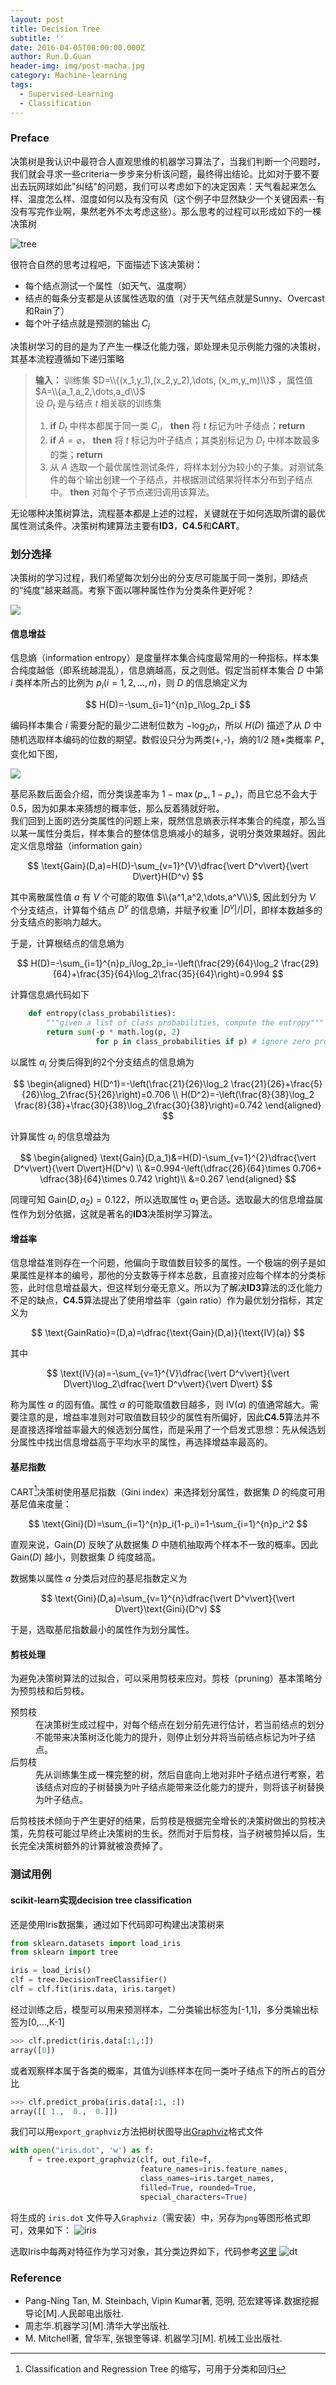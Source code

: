 ```yaml
---
layout: post
title: Decision Tree
subtitle: ''
date: 2016-04-05T00:00:00.000Z
author: Run.D.Guan
header-img: img/post-macha.jpg
category: Machine-learning
tags:
  - Supervised-Learning
  - Classification
---
```


### Preface
决策树是我认识中最符合人直观思维的机器学习算法了，当我们判断一个问题时，我们就会寻求一些criteria一步步来分析该问题，最终得出结论。比如对于要不要出去玩网球如此"纠结"的问题，我们可以考虑如下的决定因素：天气看起来怎么样、温度怎么样、湿度如何以及有没有风（这个例子中显然缺少一个关键因素--有没有写完作业啊，果然老外不太考虑这些）。那么思考的过程可以形成如下的一棵决策树

![tree](http://7xqutp.com1.z0.glb.clouddn.com/dt2.PNG)

很符合自然的思考过程吧，下面描述下该决策树：

 * 每个结点测试一个属性（如天气、温度啊）
 * 结点的每条分支都是从该属性选取的值（对于天气结点就是Sunny、Overcast和Rain了）
 * 每个叶子结点就是预测的输出 $C_i$

决策树学习的目的是为了产生一棵泛化能力强，即处理未见示例能力强的决策树，其基本流程遵循如下递归策略

>**输入：** 训练集 $D=\\{(x_1,y_1),(x_2,y_2),\dots, (x_m,y_m)\\}$ ，属性值 $A=\\{a_1,a_2,\dots,a_d\\}$  
设 $D_t$ 是与结点 $t$ 相关联的训练集   
>1.  **if** $D_t$ 中样本都属于同一类 $C_i$，  **then** 将 $t$ 标记为叶子结点；**return**  
>2.  **if** $A=\varnothing$， **then** 将 $t$ 标记为叶子结点；其类别标记为 $D_t$ 中样本数最多的类；**return**  
>3.  从 $A$ 选取一个最优属性测试条件，将样本划分为较小的子集。对测试条件的每个输出创建一个子结点，并根据测试结果将样本分布到子结点中。 **then** 对每个子节点递归调用该算法。

无论哪种决策树算法，流程基本都是上述的过程，关键就在于如何选取所谓的最优属性测试条件。决策树构建算法主要有**ID3**，**C4.5**和**CART**。

### 划分选择

决策树的学习过程，我们希望每次划分出的分支尽可能属于同一类别，即结点的“纯度”越来越高。考察下面以哪种属性作为分类条件更好呢？

![](http://7xqutp.com1.z0.glb.clouddn.com/attri.png?imageView/2/w/600/q/100)

#### 信息增益
信息熵（information entropy）是度量样本集合纯度最常用的一种指标，样本集合纯度越低（即系统越混乱），信息熵越高，反之则低。假定当前样本集合 $D$ 中第 $i$ 类样本所占的比例为 $p_i (i=1,2,\dots,n)$，则 $D$ 的信息熵定义为

$$
    H(D)=-\sum_{i=1}^{n}p_i\log_2p_i
$$

编码样本集合 $i$ 需要分配的最少二进制位数为 $-\log_2p_i$，所以 $H(D)$ 描述了从 $D$ 中随机选取样本编码的位数的期望。数假设只分为两类(+,-)，熵的$1/2$ 随+类概率 $P_+$ 变化如下图，

![](http://7xqutp.com1.z0.glb.clouddn.com/dt1.PNG?imageView/2/w/490/q/90)

基尼系数后面会介绍，而分类误差率为 $1-\max(p_+,1-p_+)$，而且它总不会大于0.5，因为如果本来猜想的概率低，那么反着猜就好啦。  
我们回到上面的选分类属性的问题上来，既然信息熵表示样本集合的纯度，那么当以某一属性分类后，样本集合的整体信息熵减小的越多，说明分类效果越好。因此定义信息增益（information gain）

$$
\text{Gain}(D,a)=H(D)-\sum_{v=1}^{V}\dfrac{\vert D^v\vert}{\vert D\vert}H(D^v)
$$

其中离散属性值 $a$ 有 $V$ 个可能的取值 $\\{a^1,a^2,\dots,a^V\\}$, 因此划分为 $V$ 个分支结点，计算每个结点 $D^v$ 的信息熵，并赋予权重 $\vert D^v\vert /\vert D\vert$，即样本数越多的分支结点的影响力越大。

于是，计算根结点的信息熵为

$$
    H(D)=-\sum_{i=1}^{n}p_i\log_2p_i=-\left(\frac{29}{64}\log_2 \frac{29}{64}+\frac{35}{64}\log_2\frac{35}{64}\right)=0.994
$$

计算信息熵代码如下

```python
    def entropy(class_probabilities):
        """given a list of class probabilities, compute the entropy"""
        return sum(-p * math.log(p, 2)
                   for p in class_probabilities if p) # ignore zero probabilities
```
以属性 $a_i$ 分类后得到的2个分支结点的信息熵为

$$
\begin{aligned}
        H(D^1)=-\left(\frac{21}{26}\log_2 \frac{21}{26}+\frac{5}{26}\log_2\frac{5}{26}\right)=0.706 \\
        H(D^2)=-\left(\frac{8}{38}\log_2 \frac{8}{38}+\frac{30}{38}\log_2\frac{30}{38}\right)=0.742
\end{aligned}
$$

计算属性 $a_i$ 的信息增益为

$$
\begin{aligned}
        \text{Gain}(D,a_1)&=H(D)-\sum_{v=1}^{2}\dfrac{\vert D^v\vert}{\vert D\vert}H(D^v) \\
        &=0.994-\left(\dfrac{26}{64}\times 0.706+ \dfrac{38}{64}\times 0.742 \right)\\
        &=0.267
\end{aligned}
$$

同理可知 $\text{Gain}(D,a_2)=0.122$，所以选取属性 $a_1$ 更合适。选取最大的信息增益属性作为划分依据，这就是著名的**ID3**决策树学习算法。

#### 增益率

信息增益准则存在一个问题，他偏向于取值数目较多的属性。一个极端的例子是如果属性是样本的编号，那他的分支数等于样本总数，且直接对应每个样本的分类标签，此时信息增益最大，但这样划分毫无意义。所以为了解决**ID3**算法的泛化能力不足的缺点，**C4.5**算法提出了使用增益率（gain ratio）作为最优划分指标，其定义为

$$
    \text{GainRatio}=(D,a)=\dfrac{\text{Gain}(D,a)}{\text{IV}(a)}
$$

其中

$$
    \text{IV}(a)=-\sum_{v=1}^{V}\dfrac{\vert D^v\vert}{\vert D\vert}\log_2\dfrac{\vert D^v\vert}{\vert D\vert}
$$

称为属性 $a$ 的固有值。属性 $a$ 的可能取值数目越多，则 $\text{IV}(a)$ 的值通常越大。需要注意的是，增益率准则对可取值数目较少的属性有所偏好，因此**C4.5**算法并不是直接选择增益率最大的候选划分属性，而是采用了一个启发式思想：先从候选划分属性中找出信息增益高于平均水平的属性，再选择增益率最高的。

#### 基尼指数
CART[^key]决策树使用基尼指数（Gini index）来选择划分属性，数据集 $D$ 的纯度可用基尼值来度量：

$$
    \text{Gini}(D)=\sum_{i=1}^{n}p_i(1-p_i)=1-\sum_{i=1}^{n}p_i^2
$$

直观来说，$\text{Gain}(D)$ 反映了从数据集 $D$ 中随机抽取两个样本不一致的概率。因此 $\text{Gain}(D)$ 越小，则数据集 $D$ 纯度越高。

数据集以属性 $a$ 分类后对应的基尼指数定义为

$$
    \text{Gini}(D,a)=\sum_{v=1}^{n}\dfrac{\vert D^v\vert}{\vert D\vert}\text{Gini}(D^v)
$$

于是，选取基尼指数最小的属性作为划分属性。

#### 剪枝处理
为避免决策树算法的过拟合，可以采用剪枝来应对。剪枝（pruning）基本策略分为预剪枝和后剪枝。
<dl>
  <dt>预剪枝</dt>
  <dd>在决策树生成过程中，对每个结点在划分前先进行估计，若当前结点的划分不能带来决策树泛化能力的提升，则停止划分并将当前结点标记为叶子结点。</dd>

  <dt>后剪枝</dt>
  <dd>先从训练集生成一棵完整的树，然后自底向上地对非叶子结点进行考察，若该结点对应的子树替换为叶子结点能带来泛化能力的提升，则将该子树替换为叶子结点。</dd>
</dl>
后剪枝技术倾向于产生更好的结果，后剪枝是根据完全增长的决策树做出的剪枝决策，先剪枝可能过早终止决策树的生长。然而对于后剪枝，当子树被剪掉以后，生长完全决策树额外的计算就被浪费掉了。

### 测试用例

#### scikit-learn实现decision tree classification

还是使用Iris数据集，通过如下代码即可构建出决策树来

```python
from sklearn.datasets import load_iris
from sklearn import tree

iris = load_iris()
clf = tree.DecisionTreeClassifier()
clf = clf.fit(iris.data, iris.target)
```

经过训练之后，模型可以用来预测样本，二分类输出标签为[-1,1]，多分类输出标签为[0,...,K-1]

```python
>>> clf.predict(iris.data[:1,:])
array([0])
```

或者观察样本属于各类的概率，其值为训练样本在同一类叶子结点下的所占的百分比

```python
>>> clf.predict_proba(iris.data[:1, :])
array([[ 1.,  0.,  0.]])
```
我们可以用`export_graphviz`方法把树状图导出[Graphviz](http://www.graphviz.org/Download.php)格式文件

```python
with open("iris.dot", 'w') as f:
    f = tree.export_graphviz(clf, out_file=f,
                             feature_names=iris.feature_names,
                             class_names=iris.target_names,
                             filled=True, rounded=True,
                             special_characters=True)
```
将生成的 `iris.dot` 文件导入`Graphviz`（需安装）中，另存为`png`等图形格式即可，效果如下：
![iris](http://7xqutp.com1.z0.glb.clouddn.com/iris.png)

选取Iris中每两对特征作为学习对象，其分类边界如下，代码参考[这里](http://scikit-learn.org/stable/auto_examples/tree/plot_iris.html#example-tree-plot-iris-py)
![dt](http://7xqutp.com1.z0.glb.clouddn.com/dt.png)

[^key]: Classification and Regression Tree 的缩写，可用于分类和回归

### Reference
* Pang-Ning Tan, M. Steinbach, Vipin Kumar著, 范明, 范宏建等译.数据挖掘导论[M].人民邮电出版社.
* 周志华.机器学习[M].清华大学出版社.
* M. Mitchell著, 曾华军, 张银奎等译. 机器学习[M]. 机械工业出版社.
